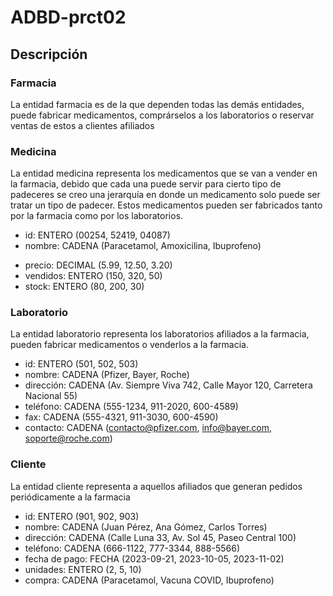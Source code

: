 # ADBD-prct02
## Descripción
### Farmacia
La entidad farmacia es de la que dependen todas las demás entidades, puede fabricar medicamentos, comprárselos a los laboratorios o reservar ventas de estos a clientes afiliados
### Medicina
La entidad medicina representa los medicamentos que se van a vender en la farmacia, debido que cada una puede servir para cierto tipo de padeceres se creo una jerarquía en donde un medicamento solo puede ser tratar un tipo de padecer.
Estos medicamentos pueden ser fabricados tanto por la farmacia como por los laboratorios.
+ id: ENTERO (00254, 52419, 04087)
+ nombre: CADENA (Paracetamol, Amoxicilina, Ibuprofeno)
- precio: DECIMAL (5.99, 12.50, 3.20)
- vendidos: ENTERO (150, 320, 50)
- stock: ENTERO (80, 200, 30)
### Laboratorio
La entidad laboratorio representa los laboratorios afiliados a la farmacia, pueden fabricar medicamentos o venderlos a la farmacia.
- id: ENTERO (501, 502, 503)
- nombre: CADENA (Pfizer, Bayer, Roche)
- dirección: CADENA (Av. Siempre Viva 742, Calle Mayor 120, Carretera Nacional 55)
- teléfono: CADENA (555-1234, 911-2020, 600-4589)
- fax: CADENA (555-4321, 911-3030, 600-4590)
- contacto: CADENA (contacto@pfizer.com, info@bayer.com, soporte@roche.com)
### Cliente
La entidad cliente representa a aquellos afiliados que generan pedidos periódicamente a la farmacia
- id: ENTERO (901, 902, 903) 
- nombre: CADENA (Juan Pérez, Ana Gómez, Carlos Torres)
- dirección: CADENA (Calle Luna 33, Av. Sol 45, Paseo Central 100)
- teléfono: CADENA (666-1122, 777-3344, 888-5566)
- fecha de pago: FECHA (2023-09-21, 2023-10-05, 2023-11-02)
- unidades: ENTERO (2, 5, 10)
- compra: CADENA (Paracetamol, Vacuna COVID, Ibuprofeno)

